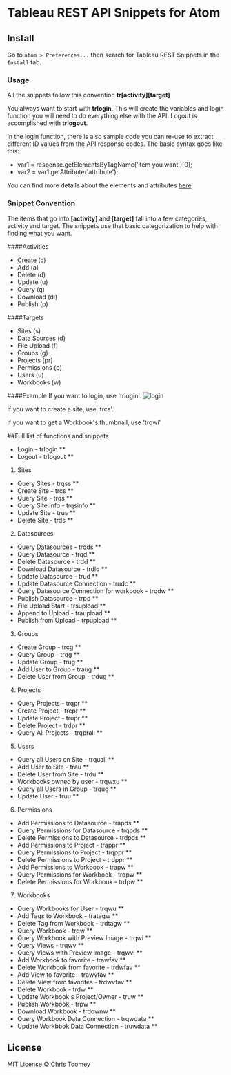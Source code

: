 # Tableau REST API Snippets for Atom

## Install
Go to `atom > Preferences...` then search for Tableau REST Snippets in the `Install` tab.

### Usage
All the snippets follow this convention
**tr[activity][target]**

You always want to start with **trlogin**. This will create the variables and login function you will need to do everything else with the API. Logout is accomplished with **trlogout**.

In the login function, there is also sample code you can re-use to extract different ID values from the API response codes. The basic syntax goes like this:

- var1 = response.getElementsByTagName('item you want')[0];
- var2 = var1.getAttribute('attribute');

You can find more details about the elements and attributes [here](http://onlinehelp.tableau.com/current/api/rest_api/en-us/help.htm#REST/rest_api_ref.htm#API_Reference%3FTocPath%3DAPI%2520Reference%7C_____0)

### Snippet Convention
The items that go into **[activity]** and **[target]** fall into a few categories, activity and target. The snippets use that basic categorization to help with finding what you want.

####Activities
- Create (c)
- Add (a)
- Delete (d)
- Update (u)
- Query (q)
- Download (dl)
- Publish (p)

####Targets
- Sites (s)
- Data Sources (d)
- File Upload (f)
- Groups (g)
- Projects (pr)
- Permissions (p)
- Users (u)
- Workbooks (w)

####Example
If you want to login, use 'trlogin'.
![login](https://dl-web.dropbox.com/get/Images/login.gif?_subject_uid=290587354&w=AADFAmLHLXBBM04jQN3EefYu5m0sbER20kF42tFs55HjYQ&size=1024x768&size_mode=2)

If you want to create a site, use 'trcs'.

If you want to get a Workbook's thumbnail, use 'trqwi'

##Full list of functions and snippets
- Login - trlogin **
- Logout - trlogout **
1. Sites
  * Query Sites - trqss **
  * Create Site - trcs **
  * Query Site - trqs **
  * Query Site Info - trqsinfo **
  * Update Site - trus **
  * Delete Site - trds **
2. Datasources
  * Query Datasources - trqds **
  * Query Datasource - trqd **
  * Delete Datasource - trdd **
  * Download Datasource - trdld **
  * Update Datasource - trud **
  * Update Datasource Connection - trudc **
  * Query Datasource Connection for workbook - trqdw **
  * Publish Datasource - trpd **
  * File Upload Start - trsupload **
  * Append to Upload - traupload **
  * Publish from Upload - trpupload **
3. Groups
  * Create Group - trcg **
  * Query Group - trqg **
  * Update Group - trug **
  * Add User to Group - traug **
  * Delete User from Group - trdug **
4. Projects
  * Query Projects - trqpr **
  * Create Project - trcpr **
  * Update Project - trupr **
  * Delete Project - trdpr **
  * Query All Projects - trqprall **
5. Users
  * Query all Users on Site - trquall **
  * Add User to Site - trau **
  * Delete User from Site - trdu **
  * Workbooks owned by user - trqwxu **
  * Query all Users in Group - trqug **
  * Update User - truu **
6. Permissions
  * Add Permissions to Datasource - trapds **
  * Query Permissions for Datasource - trqpds **
  * Delete Permissions to Datasource - trdpds **
  * Add Permissions to Project - trappr **
  * Query Permissions to Project - trqppr **
  * Delete Permissions to Project - trdppr **
  * Add Permissions to Workbook - trapw **
  * Query Permissions for Workbook - trqpw **
  * Delete Permissions for Workbook - trdpw **
7. Workbooks
  * Query Workbooks for User - trqwu **
  * Add Tags to Workbook - tratagw **
  * Delete Tag from Workbook - trdtagw **
  * Query Workbook - trqw **
  * Query Workbook with Preview Image - trqwi **
  * Query Views - trqwv **
  * Query Views with Preview Image - trqwvi **
  * Add Workbook to favorite - trawfav **
  * Delete Workbook from favorite - trdwfav **
  * Add View to favorite - trawvfav **
  * Delete View from favorites - trdwvfav **
  * Delete Workbook - trdw **
  * Update Workbook's Project/Owner - truw **
  * Publish Workbook - trpw **
  * Download Workbook - trdownw **
  * Query Workbook Data Connection - trqwdata **
  * Update Workbbok Data Connection - truwdata **


## License

[MIT License](http://cmtoomey.mit-license.org/) © Chris Toomey
